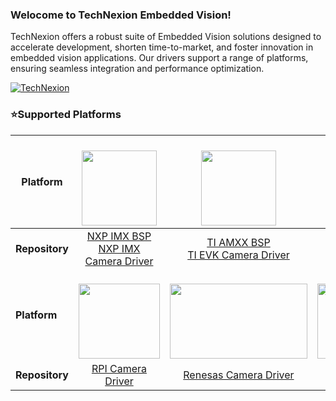 ### Welocome to TechNexion Embedded Vision!

TechNexion offers a robust suite of Embedded Vision solutions designed to accelerate development, shorten time-to-market, and foster innovation in embedded vision applications. Our drivers support a range of platforms, ensuring seamless integration and performance optimization.<br/> 

[![TechNexion](https://github.com/TechNexion-Vision/TEV-Jetson_Camera_driver/assets/28101204/08cd2fa9-7333-4a16-819f-c69a3dbf290c)](https://www.technexion.com/products/embedded-vision/)
<br/> 

### ⭐Supported Platforms

| **Platform**   |  <a href="https://www.nxp.com/" target="_blank"><br> <img src="https://github.com/TechNexion-Vision/.github/assets/28101204/67cc61c0-6bb7-44d5-889a-1ba5d4c0b9b5" width="" height="120" /></a>   | <a href="https://www.ti.com/" target="_blank"><br> <img src="https://github.com/TechNexion-Vision/.github/assets/28101204/519c00ef-0d3e-4074-87c3-f4da573a642e" width="" height="120" /></a> | <a href="https://www.nvidia.com/" target="_blank"><br> <img src="https://www.nvidia.com/content/dam/en-zz/Solutions/about-nvidia/logo-and-brand/02-nvidia-logo-color-wht-500x200-4c25-l.png" width="" height="120" /></a> |
| -------------- |:------------------------------------------------------------------------------------------------------------------------------------------------------------------------------------------------:|:--------------------------------------------------------------------------------------------------------------------------------------------------------------------------------------------:|:-------------------------------------------------------------------------------------------------------------------------------------------------------------------------------------------------------------------------:|
| **Repository** |                       [NXP IMX BSP](https://github.com/TechNexion-Vision/nxp_imx_tn_bsp)<br/>[NXP IMX Camera Driver](https://github.com/TechNexion-Vision/nxp_evk_camera)                        |       [TI AMXX BSP](https://github.com/TechNexion-Vision/ti_amxx_tn_bsp)<br/>[TI EVK Camera Driver](https://github.com/TechNexion-Vision/ti_evk_camera/tree/tn-ti_6.1.46_09.01.00.006)       |                    [NVIDIA Jetson TN BSP](https://github.com/TechNexion-Vision/nvidia_jetson_tn_bsp)<br/>[NVIDIA Jetson Camera Driver](https://github.com/TechNexion-Vision/TEV-Jetson_Camera_driver)                     |
| **Platform**   | <a href="https://www.raspberrypi.com/" target="_blank"><br> <img src="https://www.raspberrypi.com/app/uploads/2022/02/COLOUR-Raspberry-Pi-Symbol-Registered.png" width="130" height="120" /></a> | <a href="https://www.renesas.com/" target="_blank"><br> <img src="https://www.renesas.com/themes/kachow/src/components/common/images/renesas-logo-blue.svg" width="220" height="120" /></a>  |                             <a href="https://www.intel.com/" target="_blank"><br> <img src="https://www.intel.com.tw/content/dam/logos/intel-footer-logo.svg" width="220" height="120" /></a>                             |
| **Repository** |                                                          [RPI Camera Driver](https://github.com/TechNexion-Vision/tn-rpi-camera-driver)                                                          |                                                     [Renesas Camera Driver](https://github.com/TechNexion-Vision/Renesas-Camera-Driver)                                                      |                                                                          [Intel IPU6 Driver](https://github.com/TechNexion-Vision/ipu6-drivers)                                                                           |

